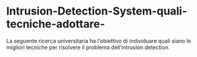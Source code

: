 # Intrusion-Detection-System-quali-tecniche-adottare-
La seguente ricerca universitaria ha l'obiettivo di individuare quali siano le migliori tecniche per risolvere il problema dell’intrusion detection.
